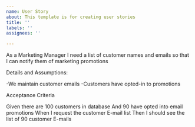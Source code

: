 ```yaml
---
name: User Story
about: This template is for creating user stories
title: ''
labels: ''
assignees: ''

---
```


As a Marketing Manager 
I need a list of customer names and emails
so that I can notify them of marketing promotions

Details and Assumptions:

-We maintain customer emails
-Customers have opted-in to promotions

Acceptance Criteria  
   
 Given there are 100 customers in database
 And 90 have opted into email promotions
 When I request the customer E-mail list
 Then I should see the list of 90 customer E-mails
